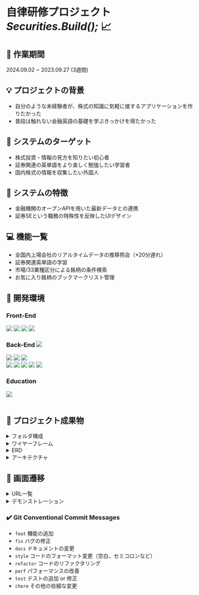 # 自律研修プロジェクト *Securities.Build();* 📈

## 📆 作業期間
2024.09.02 ~ 2023.09.27 (3週間)

## 💡 プロジェクトの背景
- 自分のような未経験者が、株式の知識に気軽に接するアプリケーションを作りたかった
- 普段は触れない金融英語の基礎を学ぶきっかけを得たかった

## 🚩 システムのターゲット
- 株式投資・情報の見方を知りたい初心者
- 証券関連の英単語をより楽しく勉強したい学習者
- 国内株式の情報を収集したい外国人

## 🌟 システムの特徴
- 金融機関のオープンAPIを用いた最新データとの連携
- 証券SEという職務の特殊性を反映したUIデザイン

## 💻 機能一覧
- 全国内上場会社のリアルタイムデータの推移照会（*20分遅れ）
- 証券関連英単語の学習
- 市場/33業種区分による銘柄の条件検索  
- お気に入り銘柄のブックマークリスト管理

## 🔧 開発環境

### Front-End
<div align=left> 
  <img src="https://img.shields.io/badge/html5-E34F26?style=for-the-badge&logo=html5&logoColor=white"> 
  <img src="https://img.shields.io/badge/css-1572B6?style=for-the-badge&logo=css3&logoColor=white"> 
  <img src="https://img.shields.io/badge/javascript-F7DF1E?style=for-the-badge&logo=javascript&logoColor=black"> 
  <img src="https://img.shields.io/badge/Bootstrap-563D7C?style=for-the-badge&logo=bootstrap&logoColor=white">
  
</div>

### Back-End <img src="https://img.shields.io/badge/Made%20for-VSCode-1f425f.svg">
<div align=left> 
  <img src="https://img.shields.io/badge/Spring DATA JPA-1572B6?style=for-the-badge&logo=Spring Boot&logoColor=white">
  <img src="https://img.shields.io/badge/Spring Security-E34F26?style=for-the-badge&logo=Spring Boot&logoColor=white"> 
  <img src="https://img.shields.io/badge/PostgreSQL-316192?style=for-the-badge&logo=postgresql&logoColor=white"> 
  <br>
  <img src="https://img.shields.io/badge/GRADLE-02303A?style=for-the-badge&logo=GRADLE&logoColor=white"> 
  <img src="https://img.shields.io/badge/LOMBOK-E10098?style=for-the-badge&logo&logoColor=white">
  <img src="https://img.shields.io/badge/sequelize-323330?style=for-the-badge&logo=sequelize&logoColor=blue">
  <img src="https://img.shields.io/badge/Thymeleaf-%23005C0F.svg?style=for-the-badge&logo=Thymeleaf&logoColor=white">
   <img src="https://img.shields.io/badge/MyBatis-000000?style=for-the-badge&logo=MyBatis&logoColor=white"> 

### Education
 <img src="https://img.shields.io/badge/ChatGPT-74aa9c?style=for-the-badge&logo=openai&logoColor=white">
</div>
<br>

## 📑 プロジェクト成果物

<details>
<summary>フォルダ構成</summary>
<br />
  
```
src
 └─ main
     ├─ java
     │   └─ com
     │       └─ sb
     │           ├─ controller
     │           │   ├─ BookmarkController.java
     │           │   ├─ GlobalControllerAdvice.java
     │           │   ├─ KisController.java
     │           │   ├─ LoginController.java
     │           │   ├─ MainController.java
     │           │   ├─ ScreenerController.java
     │           │   ├─ UserController.java
     │           │   └─ VocabularyController.java
     │           ├─ entity
     │           │   ├─ BookmarkWithStockInfo.java
     │           │   ├─ Market.java
     │           │   ├─ Sector.java
     │           │   ├─ Stock.java
     │           │   ├─ StockBookmark.java
     │           │   ├─ StockSearchCriteria.java
     │           │   ├─ User.java
     │           │   └─ Vocabulary.java
     │           ├─ form
     │           │   └─ UserForm.java
     │           ├─ helper
     │           │   └─ UserHelper.java
     │           ├─ model
     │           │   ├─ Body.java
     │           │   ├─ IndexData.java
     │           │   ├─ OauthInfo.java
     │           │   └─ TokenInfo.java
     │           ├─ repository
     │           │   ├─ KisRepository.java
     │           │   ├─ MarketRepository.java
     │           │   ├─ SectorRepository.java
     │           │   ├─ StockBookmarkRepository.java
     │           │   ├─ StockRepository.java
     │           │   ├─ UserRepository.java
     │           │   └─ VocabularyRepository.java
     │           ├─ security
     │           │   ├─ AccessTokenManager.java
     │           │   ├─ KisConfig.java
     │           │   ├─ SecurityConfig.java
     │           │   ├─ UserAccountDetails.java
     │           │   └─ UserAccountDetailsService.java
     │           ├─ service
     │           │   ├─ KisService.java
     │           │   ├─ MarketService.java
     │           │   ├─ MarketServiceImpl.java
     │           │   ├─ SectorService.java
     │           │   ├─ SectorServiceImpl.java
     │           │   ├─ StockBookmarkService.java
     │           │   ├─ StockBookmarkServiceImpl.java
     │           │   ├─ StockService.java
     │           │   ├─ StockServiceImpl.java
     │           │   ├─ UserService.java
     │           │   ├─ UserServiceImpl.java
     │           │   ├─ VocabularyService.java
     │           │   └─ VocabularyServiceImpl.java
     │           └─ Application.java
     └─ resources
         ├─ com
         │   └─ sb
         │       └─ repository
         │           ├─ MarketRepository.xml
         │           ├─ SectorRepository.xml
         │           ├─ StockBookmarkRepository.xml
         │           ├─ StockRepository.xml
         │           ├─ UserRepository.xml
         │           └─ VocabularyRepository.xml
         ├─ static
         ├─ templates
         │   ├─ user
         │   │   ├─ complete.html
         │   │   ├─ confirm.html
         │   │   ├─ login.html
         │   │   └─ register.html
         │   ├─ bookmarks.html
         │   ├─ equities-tse.html
         │   ├─ index.html
         │   ├─ indices.html
         │   ├─ main-adv.html
         │   ├─ main-amount.html
         │   ├─ main-price.html
         │   ├─ main.html
         │   ├─ nav.html
         │   ├─ screener.html
         │   └─ vocabulary.html
         └─ application.properties

 ```
 </details>

<details>
<summary>ワイヤーフレーム</summary>
<br />

>Main 

>Data  

>Vocabulary  

>Screener

>Bookmarks

>Details


</details>

<details>
<summary>ERD</summary>

 ![ERD](https://github.com/user-attachments/assets/78d5d99c-e737-4011-8170-0329675b9a54)

</details>

<details>
<summary>アーキテクチャ</summary>
</details>

## 🔎 画面遷移
<details>
<summary>URL一覧</summary>

画面名|コントローラー|メソッド|ビュー
---|---|---|---
[メイン（銘柄ランキング一覧）画面](http://localhost:8080/main)|MainController|menu|login/menu.html
[ログイン画面](http://localhost:8080/user/login)|LoginController|login|user/login.html
[ユーザーアカウント登録（入力）画面](http://localhost:8080/user/account/register)|UserController|register|user/register.html
[ユーザーアカウント登録（確認）画面](http://localhost:8080/admin/account/confirm)|UserController|confirm|user/confirm.html
[ユーザーアカウント登録（完了）画面](http://localhost:8080/admin/account/complete)|UserController|complete|user/complete.html
[主要指数一覧画面](http://localhost:8080/indicies)|KisController|majorIndicies|indicies.html
[銘柄詳細情報画面](http://localhost:8080//equities-tse/{id})|KisController|getCurrentPrice|equities-tse.html
[英単語学習画面](http://localhost:8080/voca)|VocabularyController|getVocabularies|vocabulary.html
[銘柄スクリーナー画面](http://localhost:8080/screener)|ScreenerController|stockScreener|screener.html
[ブックマーク一覧画面](http://localhost:8080/mypage)|BookmarkController|getBookmarks|bookmarks.html
[エラー画面](http://localhost:8080/error)|ErrorController|error|error.html
</details>

<details>
<summary>デモンストレーション</summary>
<br />
  
1. ログイン
2. アカウント登録
3. 株式ランキング一覧
4. 主要指数照会
5. 用語学習
6. 銘柄スクリーニング
7. ブックマーク
8. 銘柄詳細照会

</details>

### ✔️ Git Conventional Commit Messages
- `feat` 機能の追加
- `fix` バグの修正
- `docs` ドキュメントの変更
- `style` コードのフォーマット変更（空白、セミコロンなど）
- `refactor` コードのリファクタリング
- `perf` パフォーマンスの改善
- `test` テストの追加 or 修正
- `chore` その他の些細な変更